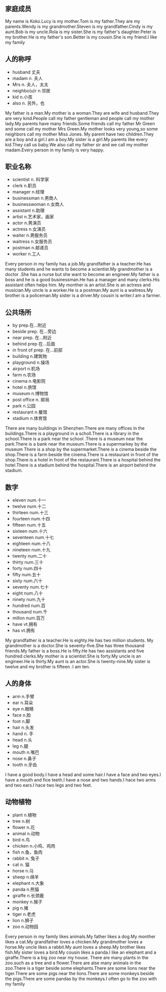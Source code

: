 ## 家庭成员
My name is Koko.Lucy is my mother.Tom is my father.They are my parents.Wendy is my grandmother.Steven is my grandfather.Cindy is my aunt.Bob is my uncle.Rola is my sister.She is my father's daughter.Peter is my brother.He is my father's son.Better is my cousin.She is my friend.I like my family

## 人的称呼
- husband 丈夫
- madam n. 夫人
- Mrs n. 夫人，太太
- neighbo(u)r n.邻居 
- kid n.小孩
- also n. 另外，也

My father is a man.My mother is a woman.They are wife and husband.They are very kind.People call my father gentleman and people call my mother lady.My parents have many friends.Some friends call my father Mr Green and some call my mother Mrs Green.My mother looks very young,so some neighbors call my mother Miss Jones.
My parent have two children.They are a boy and a girl.I am a boy.My sister is a girl.My parents like every kid.They call us baby.We also call my father sir and we call my mother madam.Every person in my family is very happy.
## 职业名称
- scientist n. 科学家
- clerk n.职员
- manager n.经理
- businessman n.男商人
- businesswoman n.女商人
- assistant n.助理
- artist n.艺术家，画家
- actor n.男演员
- actress n.女演员
- waiter n.男服务员
- waitress n.女服务员
- postman n.邮递员
- worker n.工人

Every person in my family has a job.My grandfather is a teacher.He has many students and he wants to become a scientist.My grandmother is a doctor .She has a nurse but she want to become an engineer.My father is a boss and he is a good businessman.He has a manager and many clerks.His assistant often helps him.
My monther is an artist.She is an actress and musician.My uncle is a worker.He is a postman.My aunt is a waitress.My brother is a policeman.My sister is a driver.My cousin is writer.I am a farmer.

## 公共场所
- by prep.在...附近
- beside prep. 在...旁边
- near prep. 在...附近
- behind prep 在...后面
- in front of prep. 在...前部
- building n.建筑物
- playground n.操场
- airport n.机场
- farm n.农场
- cinema n.电影院
- hotel n.旅馆
- museum n.博物馆
- post office n. 邮局
- park n.公园
- restaurant n.餐馆
- stadium n.体育馆

There are many buildings in Shenzhen.There are many offices in the buildings.There is a playground in a scholl.There is a library in the school.There is a park near the school .There is a museum near the park.There is a bank near the museum.There is a supermarkey by the museum
There is a shop by the supermarket.There is a cinema beside the shop.There is a farm beside the cinema.There is a restaurant in front of the shop.There is a hotel in front of the restaurant.There is a hospital behind the hotel.There is a stadium behind the hospital.There is an airport behind the stadium.

## 数字
- eleven num.十一
- twelve num.十二
- thirteen num.十三
- fourteen num.十四
- fifteen num.十五
- sixteen num.十六
- seventeen num.十七
- eighteen num.十八
- nineteen num.十九
- twenty num.二十
- thirty num.三十
- forty num.四十
- fifty num.五十
- sixty num.六十
- seventy num.七十
- eight num.八十
- ninety num.九十
- hundred num.百
- thousand num.千
- millon num.百万
- have vt.拥有
- has vt.拥有

My grandfather is a teacher.He is eighty.He has two million students. My grandmother is a doctor.She is seventy-five.She has three thousand friends.My father is a boss.He is fifty.He has two assistants and five hundred clerks.My mother is a scientist.She is forty.My uncle is an engineer.He is thirty.My aunt is an actor.She is twenty-nine.My sister is twelve and my brother is fifteen .I am ten.

## 人的身体
- arm n.手臂
- ear n.耳朵
- eye n.眼睛
- face n.脸
- foot n.脚
- hair n.头发
- hand n. 手
- head n.头
- leg n.腿
- mouth n.嘴巴
- nose n.鼻子
- tooth n.牙齿

I have a good body.I have a head and some hair.I have a face and two eyes.I have a mouth and fice teeth.I have a nose and two hands.I hace two arms and two ears.I hace two legs and two feet.

## 动物植物
- plant n.植物
- tree n.树
- flower n.花
- animal n.动物
- bird n.鸟
- chicken n.小鸡、鸡肉
- fish n.鱼，鱼肉
- rabbit n. 兔子
- cat n. 猫
- horse n.马
- sheep n.绵羊
- elephant n.大象
- panda n.熊猫
- giraffe n.长颈鹿
- monkey n.猴子
- pig n.猪
- tiger n.老虎
- lion n.狮子
- zoo n.动物园

Every person in my family likes animals.My father likes a dog.My monther likes a cat.My grandfather loves a chicken.My grandmother loves a horse.My uncle likes a rabbit.My aunt loves a sheep.My brother likes fish.My sister loves a bird.My cousin likes a panda.I like an elephant and a giraffe.There is a big zoo near my house.
There are many plants in the zoo.such as a tree and a flower.There are alse many animals in the zoo.There is a tiger beside some elephants.There are some lions near the tiger.There are some pigs near the lions.There are some monkeys beside the pigs.There are some pandas by the monkeys.I often go to the zoo with my family
